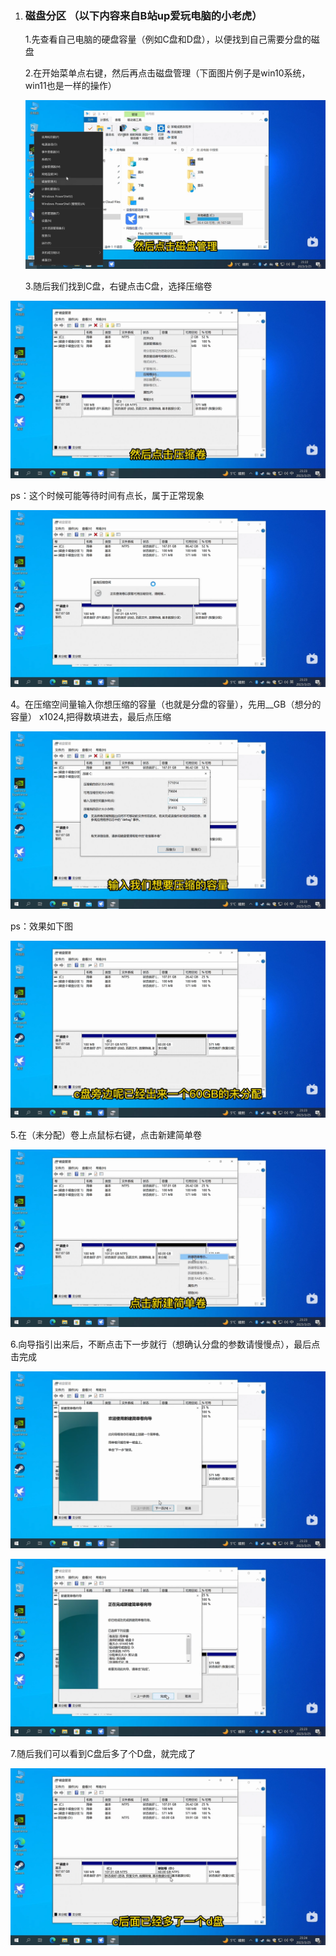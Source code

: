 1. ###   磁盘分区 （以下内容来自B站up爱玩电脑的小老虎）

      1.先查看自己电脑的硬盘容量（例如C盘和D盘），以便找到自己需要分盘的磁盘

      2.在开始菜单点右键，然后再点击磁盘管理（下面图片例子是win10系统，win11也是一样的操作）

   ![img](./assets/1712303099219-27.png)

   3.随后我们找到C盘，右键点击C盘，选择压缩卷

![img](./assets/1712303122090-30.png)

   ps：这个时候可能等待时间有点长，属于正常现象

![img](./assets/1712303122090-31.png)

   4。在压缩空间量输入你想压缩的容量（也就是分盘的容量），先用__GB（想分的容量） x1024,把得数填进去，最后点压缩

![img](./assets/1712303143803-36.png)

   ps：效果如下图

![img](./assets/1712303143803-37.png)

   5.在（未分配）卷上点鼠标右键，点击新建简单卷

![img](./assets/1712303143803-38.png)

   6.向导指引出来后，不断点击下一步就行（想确认分盘的参数请慢慢点），最后点击完成

![img](./assets/1712303143803-39.png)

![img](./assets/1712303143803-40.png)

   7.随后我们可以看到C盘后多了个D盘，就完成了

![img](./assets/1712303143803-41.png)
